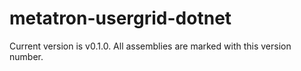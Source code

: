 # metatron-usergrid-dotnet
Current version is v0.1.0. All assemblies are marked with this version number.
